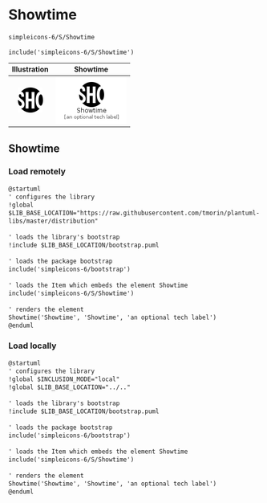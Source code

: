 # Showtime


```text
simpleicons-6/S/Showtime
```

```text
include('simpleicons-6/S/Showtime')
```



| Illustration | Showtime |
| :---: | :---: |
| ![illustration for Illustration](../../simpleicons-6/S/Showtime.png) | ![illustration for Showtime](../../simpleicons-6/S/Showtime.Local.png) |




## Showtime

### Load remotely
```plantuml
@startuml
' configures the library
!global $LIB_BASE_LOCATION="https://raw.githubusercontent.com/tmorin/plantuml-libs/master/distribution"

' loads the library's bootstrap
!include $LIB_BASE_LOCATION/bootstrap.puml

' loads the package bootstrap
include('simpleicons-6/bootstrap')

' loads the Item which embeds the element Showtime
include('simpleicons-6/S/Showtime')

' renders the element
Showtime('Showtime', 'Showtime', 'an optional tech label')
@enduml
```

### Load locally
```plantuml
@startuml
' configures the library
!global $INCLUSION_MODE="local"
!global $LIB_BASE_LOCATION="../.."

' loads the library's bootstrap
!include $LIB_BASE_LOCATION/bootstrap.puml

' loads the package bootstrap
include('simpleicons-6/bootstrap')

' loads the Item which embeds the element Showtime
include('simpleicons-6/S/Showtime')

' renders the element
Showtime('Showtime', 'Showtime', 'an optional tech label')
@enduml
```

